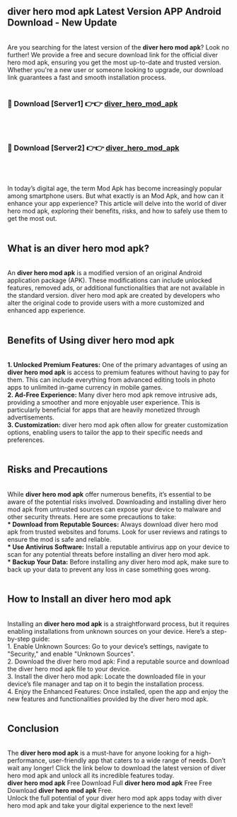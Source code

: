 ## diver hero mod apk Latest Version APP Android Download - New Update
<br>
Are you searching for the latest version of the <strong>diver hero mod apk</strong>? Look no further! We provide a free and secure download link for the official diver hero mod apk, ensuring you get the most up-to-date and trusted version. Whether you're a new user or someone looking to upgrade, our download link guarantees a fast and smooth installation process.
<br>
<br>
<h3>🔴 Download [Server1] 👉👉 <a href="https://modyolo.store/diver+hero+mod+apk">diver_hero_mod_apk</a></h3><br>
<br>
<h3>🔴 Download [Server2] 👉👉 <a href="https://modyolo.store/diver+hero+mod+apk">diver_hero_mod_apk</a></h3><br>
<br>
<br>
In today’s digital age, the term Mod Apk has become increasingly popular among smartphone users. But what exactly is an Mod Apk, and how can it enhance your app experience? This article will delve into the world of diver hero mod apk, exploring their benefits, risks, and how to safely use them to get the most out.
<br>
<br>
<h2>What is an diver hero mod apk?</h2>
<br>
An <strong>diver hero mod apk</strong> is a modified version of an original Android application package (APK). These modifications can include unlocked features, removed ads, or additional functionalities that are not available in the standard version. diver hero mod apk are created by developers who alter the original code to provide users with a more customized and enhanced app experience.
<br>
<br>
<h2>Benefits of Using diver hero mod apk</h2>
<br>
<strong> 1. Unlocked Premium Features:</strong> One of the primary advantages of using an <strong>diver hero mod apk</strong> is access to premium features without having to pay for them. This can include everything from advanced editing tools in photo apps to unlimited in-game currency in mobile games.
<br>
<strong> 2. Ad-Free Experience:</strong> Many diver hero mod apk remove intrusive ads, providing a smoother and more enjoyable user experience. This is particularly beneficial for apps that are heavily monetized through advertisements.
<br>
<strong> 3. Customization:</strong> diver hero mod apk often allow for greater customization options, enabling users to tailor the app to their specific needs and preferences.
<br>
<br>
<h2>Risks and Precautions</h2>
<br>
While <strong>diver hero mod apk</strong> offer numerous benefits, it’s essential to be aware of the potential risks involved. Downloading and installing diver hero mod apk from untrusted sources can expose your device to malware and other security threats. Here are some precautions to take:
<br>
<strong> * Download from Reputable Sources:</strong> Always download diver hero mod apk from trusted websites and forums. Look for user reviews and ratings to ensure the mod is safe and reliable.
<br>
<strong> * Use Antivirus Software:</strong> Install a reputable antivirus app on your device to scan for any potential threats before installing an diver hero mod apk.
<br>
<strong> * Backup Your Data:</strong> Before installing any diver hero mod apk, make sure to back up your data to prevent any loss in case something goes wrong.
<br>
<br>
<h2>How to Install an diver hero mod apk</h2>
<br>
Installing an <strong>diver hero mod apk</strong> is a straightforward process, but it requires enabling installations from unknown sources on your device. Here’s a step-by-step guide:
<br>
 1. Enable Unknown Sources: Go to your device’s settings, navigate to "Security," and enable "Unknown Sources".
<br>
 2. Download the diver hero mod apk: Find a reputable source and download the diver hero mod apk file to your device.
<br>
 3. Install the diver hero mod apk: Locate the downloaded file in your device’s file manager and tap on it to begin the installation process.
<br>
 4. Enjoy the Enhanced Features: Once installed, open the app and enjoy the new features and functionalities provided by the diver hero mod apk.
<br>
<br>
<h2><strong>Conclusion</strong></h2>
<br>
The <strong>diver hero mod apk</strong> is a must-have for anyone looking for a high-performance, user-friendly app that caters to a wide range of needs. Don’t wait any longer! Click the link below to download the latest version of diver hero mod apk and unlock all its incredible features today.
<br>
<strong>diver hero mod apk</strong> Free Download Full <strong>diver hero mod apk</strong> Free Free Download <strong>diver hero mod apk</strong> Free.
<br>
Unlock the full potential of your diver hero mod apk apps today with diver hero mod apk and take your digital experience to the next level!
